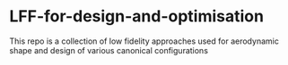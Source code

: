 # LFF-for-design-and-optimisation
This repo is a collection of low fidelity approaches used for aerodynamic shape and design of various canonical configurations
